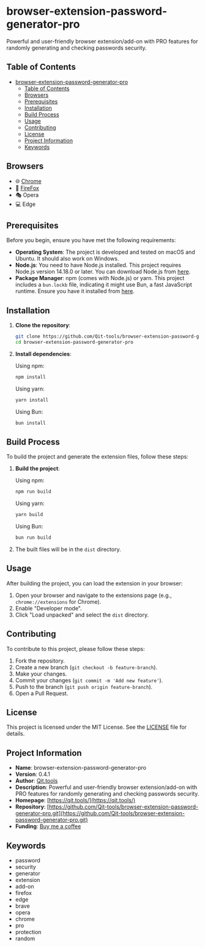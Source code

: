 # browser-extension-password-generator-pro

Powerful and user-friendly browser extension/add-on with PRO features for randomly generating and checking passwords security.

## Table of Contents

- [browser-extension-password-generator-pro](#name)
  - [Table of Contents](#table-of-contents)
  - [Browsers](#browsers)
  - [Prerequisites](#prerequisites)
  - [Installation](#installation)
  - [Build Process](#build-process)
  - [Usage](#usage)
  - [Contributing](#contributing)
  - [License](#license)
  - [Project Information](#project-information)
  - [Keywords](#keywords)

## Browsers
- 🌐 [Chrome](https://chromewebstore.google.com/detail/fjikmpjpehingmmhoaomifbfpjchmmad)
- 🦊 [FireFox](https://addons.mozilla.org/en-US/firefox/addon/password-generator-pro/)
- 🎭 Opera
- 💻 Edge

## Prerequisites

Before you begin, ensure you have met the following requirements:

- **Operating System**: The project is developed and tested on macOS and Ubuntu. It should also work on Windows.
- **Node.js**: You need to have Node.js installed. This project requires Node.js version 14.18.0 or later. You can download Node.js from [here](https://nodejs.org/).
- **Package Manager**: npm (comes with Node.js) or yarn. This project includes a `bun.lockb` file, indicating it might use Bun, a fast JavaScript runtime. Ensure you have it installed from [here](https://bun.sh/).

## Installation

1. **Clone the repository**:

   ```bash
   git clone https://github.com/Qit-tools/browser-extension-password-generator-pro.git
   cd browser-extension-password-generator-pro
   ```

2. **Install dependencies**:

   Using npm:

   ```bash
   npm install
   ```

   Using yarn:

   ```bash
   yarn install
   ```

   Using Bun:

   ```bash
   bun install
   ```

## Build Process

To build the project and generate the extension files, follow these steps:

1. **Build the project**:

   Using npm:

   ```bash
   npm run build
   ```

   Using yarn:

   ```bash
   yarn build
   ```

   Using Bun:

   ```bash
   bun run build
   ```

2. The built files will be in the `dist` directory.

## Usage

After building the project, you can load the extension in your browser:

1. Open your browser and navigate to the extensions page (e.g., `chrome://extensions` for Chrome).
2. Enable "Developer mode".
3. Click "Load unpacked" and select the `dist` directory.

## Contributing

To contribute to this project, please follow these steps:

1. Fork the repository.
2. Create a new branch (`git checkout -b feature-branch`).
3. Make your changes.
4. Commit your changes (`git commit -m 'Add new feature'`).
5. Push to the branch (`git push origin feature-branch`).
6. Open a Pull Request.

## License

This project is licensed under the MIT License. See the [LICENSE](LICENSE) file for details.

## Project Information

- **Name**: browser-extension-password-generator-pro
- **Version**: 0.4.1
- **Author**: [Qit.tools](https://qit.tools/)
- **Description**: Powerful and user-friendly browser extension/add-on with PRO features for randomly generating and checking passwords security.
- **Homepage**: [https://qit.tools/](https://qit.tools/)
- **Repository**: [https://github.com/Qit-tools/browser-extension-password-generator-pro.git](https://github.com/Qit-tools/browser-extension-password-generator-pro.git)
- **Funding**: [Buy me a coffee](https://buymeacoffee.com/deyurii)

## Keywords

- password
- security
- generator
- extension
- add-on
- firefox
- edge
- brave
- opera
- chrome
- pro
- protection
- random
